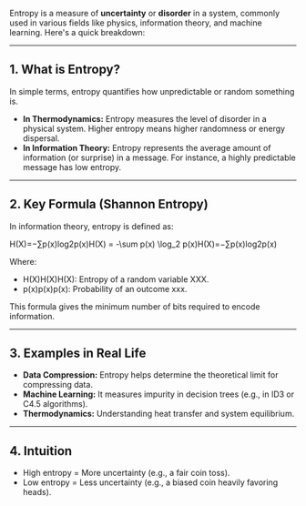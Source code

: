 Entropy is a measure of **uncertainty** or **disorder** in a system, commonly used in various fields like physics, information theory, and machine learning. Here's a quick breakdown:

---

## 1. **What is Entropy?**

In simple terms, entropy quantifies how unpredictable or random something is.

- **In Thermodynamics:** Entropy measures the level of disorder in a physical system. Higher entropy means higher randomness or energy dispersal.
- **In Information Theory:** Entropy represents the average amount of information (or surprise) in a message. For instance, a highly predictable message has low entropy.

---

## 2. **Key Formula (Shannon Entropy)**

In information theory, entropy is defined as:

H(X)=−∑p(x)log⁡2p(x)H(X) = -\sum p(x) \log_2 p(x)H(X)=−∑p(x)log2​p(x)

Where:

- H(X)H(X)H(X): Entropy of a random variable XXX.
- p(x)p(x)p(x): Probability of an outcome xxx.

This formula gives the minimum number of bits required to encode information.

---

## 3. **Examples in Real Life**

- **Data Compression:** Entropy helps determine the theoretical limit for compressing data.
- **Machine Learning:** It measures impurity in decision trees (e.g., in ID3 or C4.5 algorithms).
- **Thermodynamics:** Understanding heat transfer and system equilibrium.

---

## 4. **Intuition**

- High entropy = More uncertainty (e.g., a fair coin toss).
- Low entropy = Less uncertainty (e.g., a biased coin heavily favoring heads).